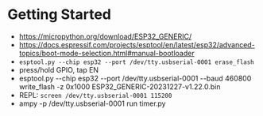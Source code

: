 # Getting Started

* https://micropython.org/download/ESP32_GENERIC/
* https://docs.espressif.com/projects/esptool/en/latest/esp32/advanced-topics/boot-mode-selection.html#manual-bootloader
* `esptool.py --chip esp32 --port /dev/tty.usbserial-0001 erase_flash`
* press/hold GPIO, tap EN
* esptool.py --chip esp32 --port /dev/tty.usbserial-0001 --baud 460800 write_flash -z 0x1000 ESP32_GENERIC-20231227-v1.22.0.bin
* REPL: `screen /dev/tty.usbserial-0001 115200`
* ampy -p /dev/tty.usbserial-0001 run timer.py
